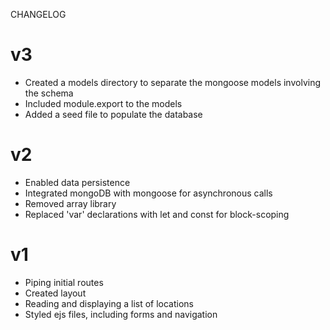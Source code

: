 CHANGELOG

# v3
- Created a models directory to separate the mongoose models involving the schema
- Included module.export to the models
- Added a seed file to populate the database

# v2
- Enabled data persistence
- Integrated mongoDB with mongoose for asynchronous calls
- Removed array library
- Replaced 'var' declarations with let and const for block-scoping

# v1
- Piping initial routes
- Created layout
- Reading and displaying a list of locations
- Styled ejs files, including forms and navigation